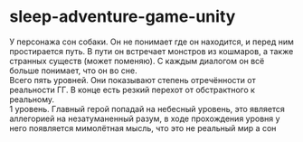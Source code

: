 # sleep-adventure-game-unity
 У персонажа сон собаки. Он не понимает где он находится, и перед ним простирается путь. В пути он встречает монстров из кошмаров, а также странных существ (может поменяю). С каждым диалогом он всё больше понимает, что он во сне.<br />
 Всего пять уровней. Они показывают степень отречённости от реальности ГГ. В конце есть резкий перехот от обстрактного к реальному. <br />
 1 уровень. Главный герой попадай на небесный уровень, это является аллегорией на незатуманенный разум, в ходе прохождения уровня у него появляется мимолётная мысль, что это не реальный мир а сон<br />
